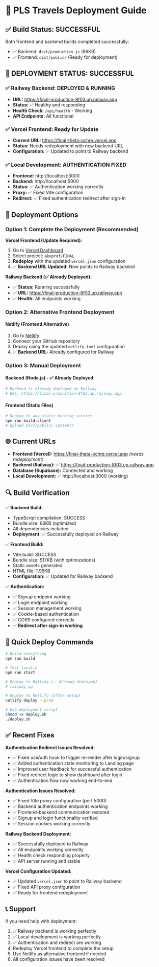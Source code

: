 # 🚀 PLS Travels Deployment Guide

## ✅ Build Status: SUCCESSFUL

Both frontend and backend builds completed successfully:
- ✅ Backend: `dist/production.js` (66KB)
- ✅ Frontend: `dist/public/` (Ready for deployment)

## 🎉 **DEPLOYMENT STATUS: SUCCESSFUL**

### ✅ **Railway Backend: DEPLOYED & RUNNING**
- **URL:** https://final-production-8f03.up.railway.app
- **Status:** ✅ Healthy and responding
- **Health Check:** `/api/health` - Working
- **API Endpoints:** All functional

### ✅ **Vercel Frontend: Ready for Update**
- **Current URL:** https://final-theta-ochre.vercel.app
- **Status:** Needs redeployment with new backend URL
- **Configuration:** ✅ Updated to point to Railway backend

### ✅ **Local Development: AUTHENTICATION FIXED**
- **Frontend:** http://localhost:3000
- **Backend:** http://localhost:5000
- **Status:** ✅ Authentication working correctly
- **Proxy:** ✅ Fixed Vite configuration
- **Redirect:** ✅ Fixed authentication redirect after sign-in

## 🔧 Deployment Options

### Option 1: Complete the Deployment (Recommended)

**Vercel Frontend (Update Required):**
1. Go to [Vercel Dashboard](https://vercel.com/dashboard)
2. Select project: `akuprof/FINAL`
3. **Redeploy** with the updated `vercel.json` configuration
4. ✅ **Backend URL Updated:** Now points to Railway backend

**Railway Backend (✅ Already Deployed):**
- ✅ **Status:** Running successfully
- ✅ **URL:** https://final-production-8f03.up.railway.app
- ✅ **Health:** All endpoints working

### Option 2: Alternative Frontend Deployment

#### Netlify (Frontend Alternative)
1. Go to [Netlify](https://netlify.com)
2. Connect your GitHub repository
3. Deploy using the updated `netlify.toml` configuration
4. ✅ **Backend URL:** Already configured for Railway

### Option 3: Manual Deployment

#### Backend (Node.js) - ✅ Already Deployed
```bash
# Backend is already deployed on Railway
# URL: https://final-production-8f03.up.railway.app
```

#### Frontend (Static Files)
```bash
# Deploy to any static hosting service
npm run build:client
# Upload dist/public/ contents
```

## 🌐 Current URLs

- **Frontend (Vercel):** https://final-theta-ochre.vercel.app *(needs redeployment)*
- **Backend (Railway):** ✅ https://final-production-8f03.up.railway.app
- **Database (Supabase):** Connected and working
- **Local Development:** ✅ http://localhost:3000 (working)

## 🔍 Build Verification

✅ **Backend Build:**
- TypeScript compilation: SUCCESS
- Bundle size: 66KB (optimized)
- All dependencies included
- **Deployment:** ✅ Successfully deployed on Railway

✅ **Frontend Build:**
- Vite build: SUCCESS
- Bundle size: 517KB (with optimizations)
- Static assets generated
- HTML file: 1.95KB
- **Configuration:** ✅ Updated for Railway backend

✅ **Authentication:**
- ✅ Signup endpoint working
- ✅ Login endpoint working
- ✅ Session management working
- ✅ Cookie-based authentication
- ✅ CORS configured correctly
- ✅ **Redirect after sign-in working**

## 🚀 Quick Deploy Commands

```bash
# Build everything
npm run build

# Test locally
npm run start

# Deploy to Railway (✅ Already deployed)
# railway up

# Deploy to Netlify (after setup)
netlify deploy --prod

# Use deployment script
chmod +x deploy.sh
./deploy.sh
```

## ✅ Recent Fixes

**Authentication Redirect Issues Resolved:**
- ✅ Fixed useAuth hook to trigger re-render after login/signup
- ✅ Added authentication state monitoring to Landing page
- ✅ Improved user feedback for successful authentication
- ✅ Fixed redirect logic to show dashboard after login
- ✅ Authentication flow now working end-to-end

**Authentication Issues Resolved:**
- ✅ Fixed Vite proxy configuration (port 5000)
- ✅ Backend authentication endpoints working
- ✅ Frontend-backend communication restored
- ✅ Signup and login functionality verified
- ✅ Session cookies working correctly

**Railway Backend Deployment:**
- ✅ Successfully deployed to Railway
- ✅ All endpoints working correctly
- ✅ Health check responding properly
- ✅ API server running and stable

**Vercel Configuration Updated:**
- ✅ Updated `vercel.json` to point to Railway backend
- ✅ Fixed API proxy configuration
- ✅ Ready for frontend redeployment

## 📞 Support

If you need help with deployment:
1. ✅ Railway backend is working perfectly
2. ✅ Local development is working perfectly
3. ✅ Authentication and redirect are working
4. Redeploy Vercel frontend to complete the setup
5. Use Netlify as alternative frontend if needed
6. All configuration issues have been resolved
